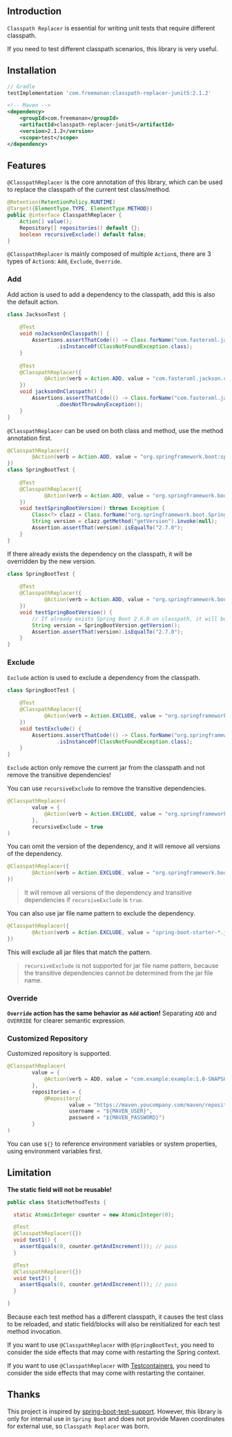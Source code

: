 ## Introduction

`Classpath Replacer` is essential for writing unit tests that require different classpath. 

If you need to test different classpath scenarios, this library is very useful.

## Installation

```groovy
// Gradle
testImplementation 'com.freemanan:classpath-replacer-junit5:2.1.2'
```

```xml
<!-- Maven -->
<dependency>
    <groupId>com.freemanan</groupId>
    <artifactId>classpath-replacer-junit5</artifactId>
    <version>2.1.2</version>
    <scope>test</scope>
</dependency>
```

## Features

`@ClasspathReplacer` is the core annotation of this library, which can be used to replace the classpath of the current test class/method.

```java
@Retention(RetentionPolicy.RUNTIME)
@Target({ElementType.TYPE, ElementType.METHOD})
public @interface ClasspathReplacer {
    Action[] value();
    Repository[] repositories() default {};
    boolean recursiveExclude() default false;
}
```

`@ClasspathReplacer` is mainly composed of multiple `Action`s, there are 3 types of `Action`s: `Add`, `Exclude`, `Override`.

### Add

Add action is used to add a dependency to the classpath, add this is also the default action.

```java
class JacksonTest {
    
    @Test
    void noJacksonOnClasspath() {
        Assertions.assertThatCode(() -> Class.forName("com.fasterxml.jackson.databind.ObjectMapper"))
                .isInstanceOf(ClassNotFoundException.class);
    }
    
    @Test
    @ClasspathReplacer({
            @Action(verb = Action.ADD, value = "com.fasterxml.jackson.core:jackson-databind:2.14.2")
    })
    void jacksonOnClasspath() {
        Assertions.assertThatCode(() -> Class.forName("com.fasterxml.jackson.databind.ObjectMapper"))
                .doesNotThrowAnyException();
    }
}
```

`@ClasspathReplacer` can be used on both class and method, use the method annotation first.

```java
@ClasspathReplacer({
        @Action(verb = Action.ADD, value = "org.springframework.boot:spring-boot-starter:2.6.0")
})
class SpringBootTest {
    
    @Test
    @ClasspathReplacer({
            @Action(verb = Action.ADD, value = "org.springframework.boot:spring-boot-starter:2.7.0")
    })
    void testSpringBootVersion() throws Exception {
        Class<?> clazz = Class.forName("org.springframework.boot.SpringBootVersion");
        String version = clazz.getMethod("getVersion").invoke(null);
        Assertion.assertThat(version).isEqualTo("2.7.0");
    }
}
```

If there already exists the dependency on the classpath, it will be overridden by the new version.

```java
class SpringBootTest {
    
    @Test
    @ClasspathReplacer({
            @Action(verb = Action.ADD, value = "org.springframework.boot:spring-boot-starter:2.7.0")
    })
    void testSpringBootVersion() {
        // If already exists Spring Boot 2.6.0 on classpath, it will be overridden by 2.7.0
        String version = SpringBootVersion.getVersion();
        Assertion.assertThat(version).isEqualTo("2.7.0");
    }
}
```

### Exclude

`Exclude` action is used to exclude a dependency from the classpath.

```java
class SpringBootTest {
    
    @Test
    @ClasspathReplacer({
            @Action(verb = Action.EXCLUDE, value = "org.springframework.boot:spring-boot-starter:2.7.0")
    })
    void testExclude() {
        Assertions.assertThatCode(() -> Class.forName("org.springframework.boot.SpringBootVersion"))
                .isInstanceOf(ClassNotFoundException.class);
    }
}
```

`Exclude` action only remove the current jar from the classpath and not remove the transitive dependencies!

You can use `recursiveExclude` to remove the transitive dependencies.

```java
@ClasspathReplacer(
        value = {
            @Action(verb = Action.EXCLUDE, value = "org.springframework.boot:spring-boot-starter:2.7.0")
        },
        recursiveExclude = true
)
```

You can omit the version of the dependency, and it will remove all versions of the dependency.

```java
@ClasspathReplacer({
        @Action(verb = Action.EXCLUDE, value = "org.springframework.boot:spring-boot-starter")
})
```

> It will remove all versions of the dependency and transitive dependencies if `recursiveExclude` is `true`.

You can also use jar file name pattern to exclude the dependency.

```java
@ClasspathReplacer({
        @Action(verb = Action.EXCLUDE, value = "spring-boot-starter-*.jar")
})
```

This will exclude all jar files that match the pattern.

> `recursiveExclude` is not supported for jar file name pattern, because the transitive dependencies cannot be determined from the jar file name.

### Override

**`Override` action has the same behavior as `Add` action!** Separating `ADD` and `OVERRIDE` for clearer semantic expression.

### Customized Repository

Customized repository is supported.

```java
@ClasspathReplacer(
        value = {
            @Action(verb = ADD, value = "com.example:example:1.0-SNAPSHOT")
        },
        repositories = {
            @Repository(
                    value = "https://maven.youcompany.com/maven/repository/xxx",
                    username = "${MAVEN_USER}",
                    password = "${MAVEN_PASSWORD}")
        }
)
```

You can use `${}` to reference environment variables or system properties, using environment variables first.

## Limitation

**The static field will not be reusable!**

```java
public class StaticMethodTests {

  static AtomicInteger counter = new AtomicInteger(0);

  @Test
  @ClasspathReplacer({})
  void test1() {
    assertEquals(0, counter.getAndIncrement()); // pass
  }

  @Test
  @ClasspathReplacer({})
  void test2() {
    assertEquals(0, counter.getAndIncrement()); // pass
  }

}
```

Because each test method has a different classpath, it causes the test class to be reloaded, and static field/blocks will also be reinitialized for each test method invocation.

If you want to use `@ClasspathReplacer` with `@SpringBootTest`, you need to consider the side effects that may come with restarting the Spring context.

If you want to use `@ClasspathReplacer` with [Testcontainers](https://www.testcontainers.org/), you need to consider the side effects that may come with restarting the container.

## Thanks

This project is inspired
by [spring-boot-test-support](https://github.com/spring-projects/spring-boot/tree/main/spring-boot-project/spring-boot-tools/spring-boot-test-support).
However, this library is only for internal use in `Spring Boot` and does not provide Maven coordinates for external use,
so `Classpath Replacer` was born.
